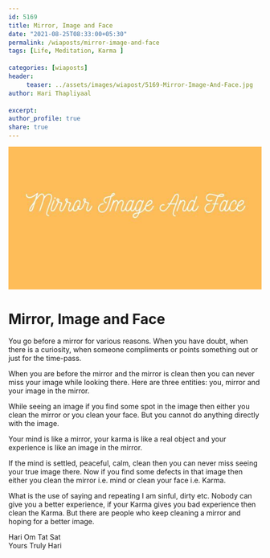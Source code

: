 ```yaml
--- 
id: 5169 
title: Mirror, Image and Face
date: "2021-08-25T08:33:00+05:30"
permalink: /wiaposts/mirror-image-and-face
tags: [Life, Meditation, Karma ]    

categories: [wiaposts] 
header:
     teaser: ../assets/images/wiapost/5169-Mirror-Image-And-Face.jpg
author: Hari Thapliyaal 

excerpt:  
author_profile: true 
share: true 
---
```


![Mirror, Image and Face](../assets/images/wiapost/5169-Mirror-Image-And-Face.jpg)     
   
# Mirror, Image and Face     
   
You go before a mirror for various reasons. When you have doubt, when there is a curiosity, when someone compliments or points something out or just for the time-pass.    
    
When you are before the mirror and the mirror is clean then you can never miss your image while looking there. Here are three entities: you, mirror and your image in the mirror.     
    
While seeing an image if you find some spot in the image then either you clean the mirror or you clean your face. But you cannot do anything directly with the image.    
    
Your mind is like a mirror, your karma is like a real object and your experience is like an image in the mirror.     
    
If the mind is settled, peaceful, calm, clean then you can never miss seeing your true image there. Now if you find some defects in that image then either you clean the mirror i.e. mind or clean your face i.e. Karma.    
    
What is the use of saying and repeating I am sinful, dirty etc. Nobody can give you a better experience, if your Karma gives you bad experience then clean the Karma. But there are people who keep cleaning a mirror and hoping for a better image.    
    
Hari Om Tat Sat     
Yours Truly Hari    
